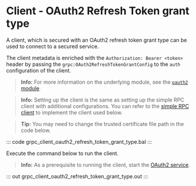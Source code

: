# Client - OAuth2 Refresh Token grant type

A client, which is secured with an OAuth2 refresh token grant type can be used to connect to a secured service.

The client metadata is enriched with the `Authorization: Bearer <token>` header by passing the `grpc:OAuth2RefreshTokenGrantConfig` to the `auth` configuration of the client.

>**Info:** For more information on the underlying module, see the [`oauth2` module](https://lib.ballerina.io/ballerina/oauth2/latest/).

>**Info:** Setting up the client is the same as setting up the simple RPC client with additional configurations. You can refer to the [simple RPC client](/learn/by-example/grpc-client-simple/) to implement the client used below.

>**Tip:** You may need to change the trusted certificate file path in the code below.

   ::: code grpc_client_oauth2_refresh_token_grant_type.bal :::

Execute the command below to run the client.

>**Info:** As a prerequisite to running the client, start the [OAuth2 service](/learn/by-example/grpc-service-oauth2/).

   ::: out grpc_client_oauth2_refresh_token_grant_type.out :::
